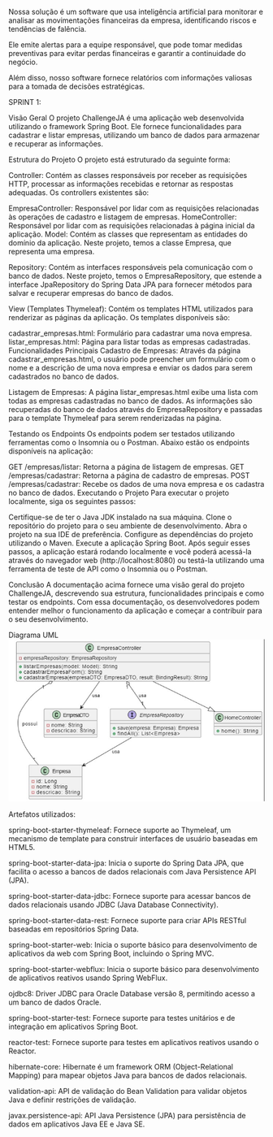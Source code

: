 Nossa solução é um software que usa inteligência artificial para monitorar e analisar as movimentações financeiras da empresa, identificando riscos e tendências de falência.

Ele emite alertas para a equipe responsável, que pode tomar medidas preventivas para evitar perdas financeiras e garantir a continuidade do negócio.

Além disso, nosso software fornece relatórios com informações valiosas para a tomada de decisões estratégicas.


SPRINT 1:

Visão Geral
O projeto ChallengeJA é uma aplicação web desenvolvida utilizando o framework Spring Boot. Ele fornece funcionalidades para cadastrar e listar empresas, utilizando um banco de dados para armazenar e recuperar as informações.

Estrutura do Projeto
O projeto está estruturado da seguinte forma:

Controller: Contém as classes responsáveis por receber as requisições HTTP, processar as informações recebidas e retornar as respostas adequadas. Os controllers existentes são:

EmpresaController: Responsável por lidar com as requisições relacionadas às operações de cadastro e listagem de empresas.
HomeController: Responsável por lidar com as requisições relacionadas à página inicial da aplicação.
Model: Contém as classes que representam as entidades do domínio da aplicação. Neste projeto, temos a classe Empresa, que representa uma empresa.

Repository: Contém as interfaces responsáveis pela comunicação com o banco de dados. Neste projeto, temos o EmpresaRepository, que estende a interface JpaRepository do Spring Data JPA para fornecer métodos para salvar e recuperar empresas do banco de dados.

View (Templates Thymeleaf): Contém os templates HTML utilizados para renderizar as páginas da aplicação. Os templates disponíveis são:

cadastrar_empresas.html: Formulário para cadastrar uma nova empresa.
listar_empresas.html: Página para listar todas as empresas cadastradas.
Funcionalidades Principais
Cadastro de Empresas: Através da página cadastrar_empresas.html, o usuário pode preencher um formulário com o nome e a descrição de uma nova empresa e enviar os dados para serem cadastrados no banco de dados.

Listagem de Empresas: A página listar_empresas.html exibe uma lista com todas as empresas cadastradas no banco de dados. As informações são recuperadas do banco de dados através do EmpresaRepository e passadas para o template Thymeleaf para serem renderizadas na página.

Testando os Endpoints
Os endpoints podem ser testados utilizando ferramentas como o Insomnia ou o Postman. Abaixo estão os endpoints disponíveis na aplicação:

GET /empresas/listar: Retorna a página de listagem de empresas.
GET /empresas/cadastrar: Retorna a página de cadastro de empresas.
POST /empresas/cadastrar: Recebe os dados de uma nova empresa e os cadastra no banco de dados.
Executando o Projeto
Para executar o projeto localmente, siga os seguintes passos:

Certifique-se de ter o Java JDK instalado na sua máquina.
Clone o repositório do projeto para o seu ambiente de desenvolvimento.
Abra o projeto na sua IDE de preferência.
Configure as dependências do projeto utilizando o Maven.
Execute a aplicação Spring Boot.
Após seguir esses passos, a aplicação estará rodando localmente e você poderá acessá-la através do navegador web (http://localhost:8080) ou testá-la utilizando uma ferramenta de teste de API como o Insomnia ou o Postman.


Conclusão
A documentação acima fornece uma visão geral do projeto ChallengeJA, descrevendo sua estrutura, funcionalidades principais e como testar os endpoints. Com essa documentação, os desenvolvedores podem entender melhor o funcionamento da aplicação e começar a contribuir para o seu desenvolvimento.

Diagrama UML
![Diagrama UML](https://github.com/MuriloNogr/Sprint1-JA-Plusoft/blob/main/Sprint1UML.jpg)

Artefatos utilizados: 

spring-boot-starter-thymeleaf: Fornece suporte ao Thymeleaf, um mecanismo de template para construir interfaces de usuário baseadas em HTML5.

spring-boot-starter-data-jpa: Inicia o suporte do Spring Data JPA, que facilita o acesso a bancos de dados relacionais com Java Persistence API (JPA).

spring-boot-starter-data-jdbc: Fornece suporte para acessar bancos de dados relacionais usando JDBC (Java Database Connectivity).

spring-boot-starter-data-rest: Fornece suporte para criar APIs RESTful baseadas em repositórios Spring Data.

spring-boot-starter-web: Inicia o suporte básico para desenvolvimento de aplicativos da web com Spring Boot, incluindo o Spring MVC.

spring-boot-starter-webflux: Inicia o suporte básico para desenvolvimento de aplicativos reativos usando Spring WebFlux.

ojdbc8: Driver JDBC para Oracle Database versão 8, permitindo acesso a um banco de dados Oracle.

spring-boot-starter-test: Fornece suporte para testes unitários e de integração em aplicativos Spring Boot.

reactor-test: Fornece suporte para testes em aplicativos reativos usando o Reactor.

hibernate-core: Hibernate é um framework ORM (Object-Relational Mapping) para mapear objetos Java para bancos de dados relacionais.

validation-api: API de validação do Bean Validation para validar objetos Java e definir restrições de validação.

javax.persistence-api: API Java Persistence (JPA) para persistência de dados em aplicativos Java EE e Java SE.
